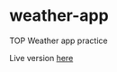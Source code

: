 # weather-app
TOP Weather app practice


Live version [here](https://laulujan.github.io/weather-app/)
